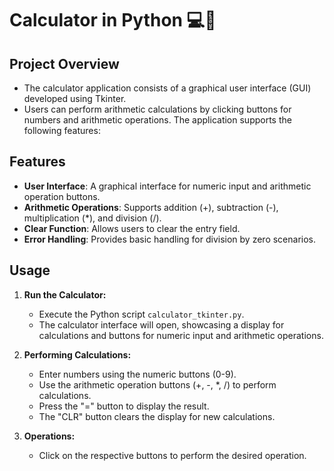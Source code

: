 # Calculator in Python 💻🔢 


## Project Overview

* The calculator application consists of a graphical user interface (GUI) developed using Tkinter.
* Users can perform arithmetic calculations by clicking buttons for numbers and arithmetic operations. The application supports the following features:

## Features

- **User Interface**: A graphical interface for numeric input and arithmetic operation buttons.
- **Arithmetic Operations**: Supports addition (+), subtraction (-), multiplication (*), and division (/).
- **Clear Function**: Allows users to clear the entry field.
- **Error Handling**: Provides basic handling for division by zero scenarios.


## Usage

1. **Run the Calculator:**
   - Execute the Python script `calculator_tkinter.py`.
   - The calculator interface will open, showcasing a display for calculations and buttons for numeric input and arithmetic operations.

2. **Performing Calculations:**
   - Enter numbers using the numeric buttons (0-9).
   - Use the arithmetic operation buttons (+, -, *, /) to perform calculations.
   - Press the "=" button to display the result.
   - The "CLR" button clears the display for new calculations.

3. **Operations:**
   - Click on the respective buttons to perform the desired operation.


